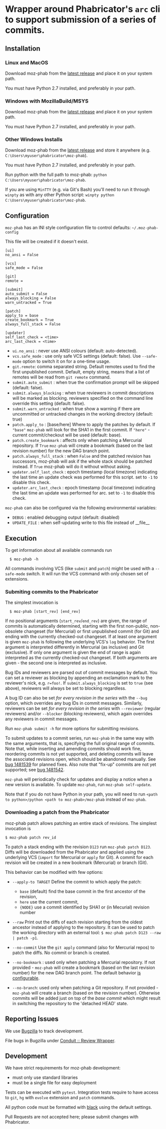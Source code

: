 # Wrapper around Phabricator's `arc` cli to support submission of a series of commits.

## Installation

### Linux and MacOS

Download moz-phab from the [latest release](https://github.com/mozilla-conduit/review/releases/latest/)
and place it on your system path.

You must have Python 2.7 installed, and preferably in your path.

### Windows with MozillaBuild/MSYS

Download moz-phab from the [latest release](https://github.com/mozilla-conduit/review/releases/latest/)
and place it on your system path.

You must have Python 2.7 installed, and preferably in your path.

### Other Windows Installs

Download moz-phab from the [latest release](https://github.com/mozilla-conduit/review/releases/latest/)
and store it anywhere (e.g. `C:\Users\myuser\phabricator\moz-phab`).

You must have Python 2.7 installed, and preferably in your path.

Run python with the full path to moz-phab:
`python C:\Users\myuser\phabricator\moz-phab`.

If you are using `MinTTY` (e.g. via Git's Bash) you'll need to run it through `winpty`
as with any other Python script:
`winpty python C:\Users\myuser\phabricator\moz-phab`.

## Configuration

`moz-phab` has an INI style configuration file to control defaults: `~/.moz-phab-config`

This file will be created if it doesn't exist.

```
[ui]
no_ansi = False

[vcs]
safe_mode = False

[git]
remote =

[submit]
auto_submit = False
always_blocking = False
warn_untracked = True

[patch]
apply_to = base
create_bookmark = True
always_full_stack = False

[updater]
self_last_check = <time>
arc_last_check = <time>
```

- `ui.no_ansi` : never use ANSI colours (default: auto-detected).
- `vcs.safe_mode` : use only safe VCS settings (default: false). Use `--safe-mode` option to switch it on for a one-time usage.
- `git.remote`: comma separated string. Default remotes used to find the first
    unpublished commit. Default, empty string, means that a list of remotes will
    be read from `git remote` command.
- `submit.auto_submit` : when true the confirmation prompt will be skipped
    (default: false).
- `submit.always_blocking` : when true reviewers in commit descriptions will be marked
    as blocking. reviewers specified on the command line override this setting
    (default: false).
- `submit.warn_untracked` : when true show a warning if there are uncommitted or
    untracked changes in the working directory (default: true)
- `patch.apply_to` : [base/here] Where to apply the patches by default. If `"base"`
    `moz-phab` will look for the SHA1 in the first commit. If `"here"` - current
    commit/checkout will be used (default: base).
- `patch.create_bookmark` : affects only when patching a Mercurial repository. If `True`
    `moz-phab` will create a bookmark (based on the last revision number) for the
    new DAG branch point.
- `patch.always_full_stack` : when `False` and the patched revision has successors,
    moz-phab will ask if the whole stack should be patched instead. If `True`
    moz-phab will do it without without asking.
- `updater.self_last_check` : epoch timestamp (local timezone) indicating the last time
    an update check was performed for this script.  set to `-1` to disable this check.
- `updater.arc_last_check` : epoch timestamp (local timezone) indicating the last time
    an update was performed for arc.  set to `-1` to disable this check.

`moz-phab` can also be configured via the following environmental variables:
- `DEBUG` : enabled debugging output (default: disabled)
- `UPDATE_FILE` : when self-updating write to this file instead of \_\_file\_\_

## Execution

To get information about all available commands run
```
  $ moz-phab -h
```

All commands involving VCS (like `submit` and `patch`) might be used with a
`--safe-mode` switch. It will run the VCS command with only chosen set of extensions.

### Submiting commits to the Phabricator
The simplest invocation is

```
  $ moz-phab [start_rev] [end_rev]
```

If no positional arguments (`start_rev`/`end_rev`) are given, the
range of commits is automatically determined, starting with the first
non-public, non-obsolete changeset (for Mercurial) or first unpublished commit
(for Git) and ending with the currently checked-out changeset. If at least one
argument is given `moz-phab` is following the underlying VCS's `log` behavior.
The first argument is interpreted differently in Mercurial (as inclusive) and
Git (exclusive). If only one argument is given the end of range is again
interpreted as the currently checked-out changeset.  If both arguments are
given - the second one is interpreted as inclusive.

Bug IDs and reviewers are parsed out of commit messages by default.
You can set a reviewer as blocking by appending an exclamation mark to
the reviewer's nick, e.g.  `r=foo!`.  If `submit.always_blocking` is
set to `true` (see above), reviewers will always be set to blocking
regardless.

A bug ID can also be set *for every revision in the series* with the
`--bug` option, which overrides any bug IDs in commit messages.
Similarly, reviewers can be set *for every revision in the series*
with `--reviewer` (regular reviewers) and/or `--blocker` (blocking
reviewers), which again overrides any reviewers in commit messages.

Run `moz-phab submit -h` for more options for submitting revisions.

To submit updates to a commit series, run `moz-phab` in the same way
with the same arguments, that is, specifying the full original range
of commits.  Note that, while inserting and amending commits should
work fine, reordering commits is not yet supported, and deleting
commits will leave the associated revisions open, which should be
abandoned manually.  See
[bug 1481539](https://bugzilla.mozilla.org/show_bug.cgi?id=1481539) for
planned fixes.  Also note that "fix-up" commits are not yet supported;
see [bug 1481542](https://bugzilla.mozilla.org/show_bug.cgi?id=1481542).

`moz-phab` will periodically check for updates and display a notice
when a new version is available.  To update `moz-phab`, run `moz-phab
self-update`.

Note that if you do not have Python in your path, you will need to run
`<path to python>/python <path to moz-phab>/moz-phab` instead of `moz-phab`.

### Downloading a patch from the Phabricator

moz-phab patch allows patching an entire stack of revisions. The simplest 
invocation is

```
$ moz-phab patch rev_id
```

To patch a stack ending with the revision `D123` run `moz-phab patch D123`.
Diffs will be downloaded from the Phabricator and applied using the underlying
VCS (`import` for Mercurial or `apply` for Git). A commit for each revision will
be created in a new bookmark (Mercurial) or branch (Git).

This behavior can be modified with few options:

- `--apply-to TARGET` Define the commit to which apply the patch:
  - `base` (default) find the base commit in the first ancestor of the revision,
  - `here` use the current commit,
  - `{NODE}` use a commit identified by SHA1 or (in Mecurial) revision number

- `--raw` Print out the diffs of each revision starting from the oldest
   ancestor instead of applying to the repository. It can be used to patch the
   working directory with an external tool:
   `$ moz-phab patch D123 --raw | patch -p1`.

- `--no-commit` Use the `git apply` command (also for Mercurial repos) to patch
   the diffs. No commit or branch is created.

- `--no-bookmark` : used only when patching a Mercurial repository. If not
    provided - `moz-phab` will create a bookmark (based on the last revision number)
    for the new DAG branch point. The default behavior [is configurable](#configuration).

- `--no-branch`: used only when patching a Git repository. If not provided -
    `moz-phab` will create a branch (based on the revision number). Otherwise
    commits will be added just on top of the *base commit* which might result
    in switching the repository to the 'detached HEAD' state.

## Reporting Issues

We use [Bugzilla](https://bugzilla.mozilla.org/) to track development.

File bugs in Bugzilla under
[Conduit :: Review Wrapper](https://bugzilla.mozilla.org/enter_bug.cgi?product=Conduit&component=Review%20Wrapper).

## Development

We have strict requirements for moz-phab development:

- must only use standard libraries
- must be a single file for easy deployment

Tests can be executed with `pytest`.
Integration tests require to have access to `git`, `hg` with `evolve` extension
and `patch` commands.

All python code must be formatted with [black](https://github.com/ambv/black)
using the default settings.

Pull Requests are not accepted here; please submit changes with Phabricator.
